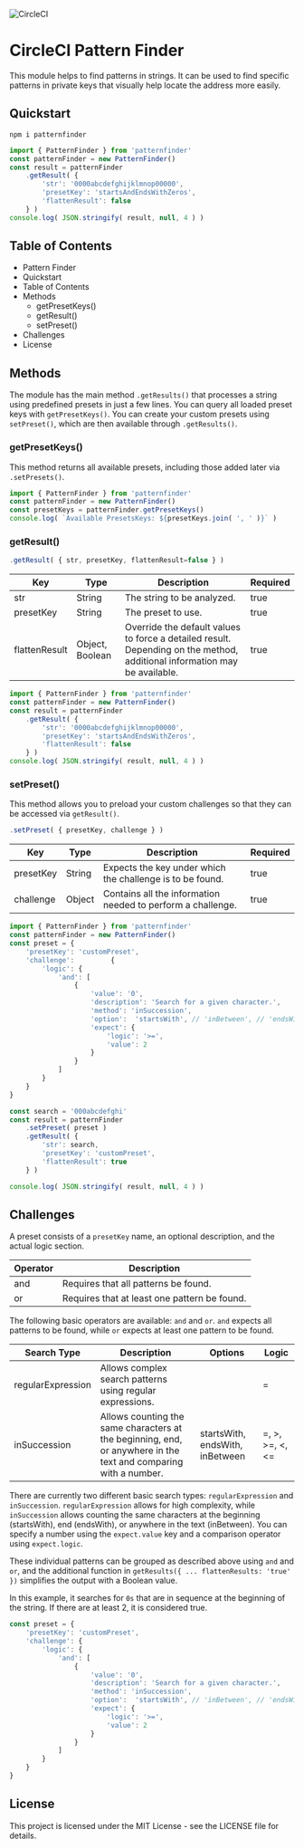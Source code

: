 ![CircleCI](https://img.shields.io/circleci/build/github/a6b8/patternFinder/main)


# CircleCI Pattern Finder

This module helps to find patterns in strings. It can be used to find specific patterns in private keys that visually help locate the address more easily.

## Quickstart

```shell
npm i patternfinder
```

```javascript
import { PatternFinder } from 'patternfinder'
const patternFinder = new PatternFinder()
const result = patternFinder
    .getResult( { 
        'str': '0000abcdefghijklmnop00000', 
        'presetKey': 'startsAndEndsWithZeros',
        'flattenResult': false
    } )
console.log( JSON.stringify( result, null, 4 ) )
```

## Table of Contents

- Pattern Finder
- Quickstart
- Table of Contents
- Methods
  - getPresetKeys()
  - getResult()
  - setPreset()
- Challenges
- License

## Methods

The module has the main method `.getResults()` that processes a string using predefined presets in just a few lines. You can query all loaded preset keys with `getPresetKeys()`. You can create your custom presets using `setPreset()`, which are then available through `.getResults()`.

### getPresetKeys()

This method returns all available presets, including those added later via `.setPresets()`.

```javascript
import { PatternFinder } from 'patternfinder'
const patternFinder = new PatternFinder()
const presetKeys = patternFinder.getPresetKeys()
console.log( `Available PresetsKeys: ${presetKeys.join( ', ' )}` )
```

### getResult()

```javascript
.getResult( { str, presetKey, flattenResult=false } )
```

| Key           | Type   | Description                                         | Required |
| ------------- | ------ | --------------------------------------------------- | -------- |
| str           | String | The string to be analyzed.                         | true     |
| presetKey     | String | The preset to use.                                 | true     |
| flattenResult | Object, Boolean | Override the default values to force a detailed result. Depending on the method, additional information may be available. | true |

```javascript
import { PatternFinder } from 'patternfinder'
const patternFinder = new PatternFinder()
const result = patternFinder
    .getResult( { 
        'str': '0000abcdefghijklmnop00000', 
        'presetKey': 'startsAndEndsWithZeros',
        'flattenResult': false
    } )
console.log( JSON.stringify( result, null, 4 ) )
```

### setPreset()

This method allows you to preload your custom challenges so that they can be accessed via `getResult()`.

```javascript
.setPreset( { presetKey, challenge } )
```

| Key           | Type   | Description                                         | Required |
| ------------- | ------ | --------------------------------------------------- | -------- |
| presetKey     | String | Expects the key under which the challenge is to be found. | true     |
| challenge     | Object | Contains all the information needed to perform a challenge. | true |

```javascript
import { PatternFinder } from 'patternfinder'
const patternFinder = new PatternFinder()
const preset = {
    'presetKey': 'customPreset',
    'challenge':         {
        'logic': {
            'and': [
                {
                    'value': '0',
                    'description': 'Search for a given character.',
                    'method': 'inSuccession',
                    'option':  'startsWith', // 'inBetween', // 'endsWith',
                    'expect': {
                        'logic': '>=',
                        'value': 2
                    }
                }
            ]
        }
    }
}

const search = '000abcdefghi'
const result = patternFinder
    .setPreset( preset )
    .getResult( { 
        'str': search, 
        'presetKey': 'customPreset',
        'flattenResult': true
    } )

console.log( JSON.stringify( result, null, 4 ) )
```

## Challenges

A preset consists of a `presetKey` name, an optional description, and the actual logic section.

| Operator | Description                                            |
| -------- | ------------------------------------------------------ |
| and      | Requires that all patterns be found.                   |
| or       | Requires that at least one pattern be found.           |

The following basic operators are available: `and` and `or`. `and` expects all patterns to be found, while `or` expects at least one pattern to be found.

| Search Type       | Description                                                 | Options          | Logic     |
| ----------------- | ----------------------------------------------------------- | ----------------- | --------- |
| regularExpression | Allows complex search patterns using regular expressions.  |                 | =         |
| inSuccession      | Allows counting the same characters at the beginning, end, or anywhere in the text and comparing with a number. | startsWith, endsWith, inBetween | =, >, >=, <, <= |

There are currently two different basic search types: `regularExpression` and `inSuccession`. `regularExpression` allows for high complexity, while `inSuccession` allows counting the same characters at the beginning (startsWith), end (endsWith), or anywhere in the text (inBetween). You can specify a number using the `expect.value` key and a comparison operator using `expect.logic`.

These individual patterns can be grouped as described above using `and` and `or`, and the additional function in `getResults({ ... flattenResults: 'true' })` simplifies the output with a Boolean value.

In this example, it searches for `0s` that are in sequence at the beginning of the string. If there are at least 2, it is considered true.

```javascript
const preset = {
    'presetKey': 'customPreset',
    'challenge': {
        'logic': {
            'and': [
                {
                    'value': '0',
                    'description': 'Search for a given character.',
                    'method': 'inSuccession',
                    'option':  'startsWith', // 'inBetween', // 'endsWith',
                    'expect': {
                        'logic': '>=',
                        'value': 2
                    }
                }
            ]
        }
    }
}
```

## License

This project is licensed under the MIT License - see the LICENSE file for details.